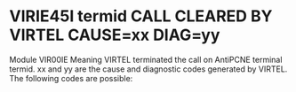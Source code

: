 # VIRIE45I termid CALL CLEARED BY VIRTEL CAUSE=xx DIAG=yy
Module
    VIR00IE
Meaning
    VIRTEL terminated the call on AntiPCNE terminal termid. xx and yy are the cause and diagnostic codes generated by VIRTEL. The following codes are possible:
